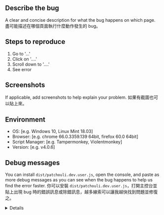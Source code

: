 <!-- Click *Preview* before submit to make issue prettier 👁 -->
<!-- 在送出前請先點 *Preview* 檢查一下讓 issue 不傷眼 👁 -->

## Describe the bug ##

A clear and concise description for what the bug happens on which page.
盡可能描述在哪個頁面執行什麼動作發生的 bug。

## Steps to reproduce ##

1. Go to '...'
2. Click on '....'
3. Scroll down to '....'
4. See error

## Screenshots ##

If applicable, add screenshots to help explain your problem.
如果有截圖也可以貼上來。

## Environment ##

- OS: [e.g. Windows 10, Linux Mint 18.03]
- Browser: [e.g. chrome 66.0.3359.139 64bit, firefox 60.0 64bit]
- Script Manager: [e.g. Tampermonkey, Violentmonkey]
- Version: [e.g. v4.0.6]

## Debug messages ##

You can install `dist/patchouli.dev.user.js`, open the console, and paste as more debug messages as you can see when the bug happens to help us find the error faster.
你可以安裝 `dist/patchouli.dev.user.js`，打開主控台並貼上出現 bug 時的錯誤訊息或除錯訊息，越多線索可以讓我越快找到問題並修復之。

<details close>

```
Paste here. 貼在這裡。
```

</details>

<!-- Click *Preview* before submit to make issue prettier 👁 -->
<!-- 在送出前請先點 *Preview* 檢查一下讓 issue 不傷眼 👁 -->
